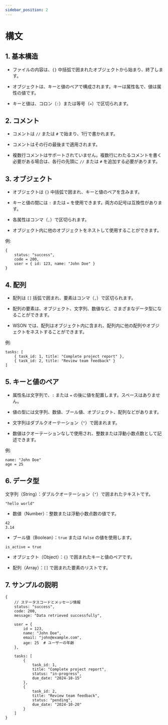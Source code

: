 ```yaml
---
sidebar_position: 2
---
```


# 構文

## 1. 基本構造
* ファイルの内容は、`{}` 中括弧で囲まれたオブジェクトから始まり、終了します。

* オブジェクトは、キーと値のペアで構成されます。キーは属性名で、値は属性の値です。

* キーと値は、コロン（`:`）または等号（`=`）で区切られます。

## 2. コメント
* コメントは `//` または `#` で始まり、1行で書かれます。

* コメントはその行の最後まで適用されます。

* 複数行コメントはサポートされていません。複数行にわたるコメントを書く必要がある場合は、各行の先頭に `//` または `#` を追加する必要があります。

## 3. オブジェクト
* オブジェクトは `{}` 中括弧で囲まれ、キーと値のペアを含みます。

* キーと値の間には `:` または `=` を使用できます。両方の記号は互換性があります。

* 各属性はコンマ（`,`）で区切られます。

* オブジェクト内に他のオブジェクトをネストして使用することができます。

例:

```
{
    status: "success",
    code = 200,
    user = { id: 123, name: "John Doe" }
}
```

## 4. 配列
* 配列は `[]` 括弧で囲まれ、要素はコンマ（`,`）で区切られます。

* 配列の要素は、オブジェクト、文字列、数値など、さまざまなデータ型になることができます。

* WSON では、配列はオブジェクト内に含まれ、配列内に他の配列やオブジェクトをネストすることができます。

例:

```
tasks: [
    { task_id: 1, title: "Complete project report" },
    { task_id: 2, title: "Review team feedback" }
]
```

## 5. キーと値のペア
* 属性名は文字列で、`:` または `=` の後に値を配置します。スペースはありません。

* 値の型には文字列、数値、ブール値、オブジェクト、配列などがあります。

* 文字列はダブルクオーテーション（`"`）で囲まれます。

* 数値はクオーテーションなしで使用され、整数または浮動小数点数として記述できます。

例:

```
name: "John Doe"
age = 25
```

## 6. データ型
文字列（String）：ダブルクオーテーション（`"`）で囲まれたテキストです。

```
"hello world"
```

- 数値（Number）：整数または浮動小数点数の値です。

```
42
3.14
```

- ブール値（Boolean）：`true` または `false` の値を使用します。

```
is_active = true
```

* オブジェクト（Object）：`{}` で囲まれたキーと値のペアです。

* 配列（Array）：`[]` で囲まれた要素のリストです。

## 7. サンプルの説明

```ws
{
    // ステータスコードとメッセージ情報
    status: "success",
    code: 200,
    message: "Data retrieved successfully",

    user = {
        id = 123,
        name: "John Doe",
        email: "john@example.com",
        age: 25  # ユーザーの年齢
    },

    tasks: [
        {
            task_id: 1,
            title: "Complete project report",
            status: "in-progress",
            due_date: "2024-10-15"
        },
        {
            task_id: 2,
            title: "Review team feedback",
            status: "pending",
            due_date: "2024-10-20"
        }
    ]
}
```